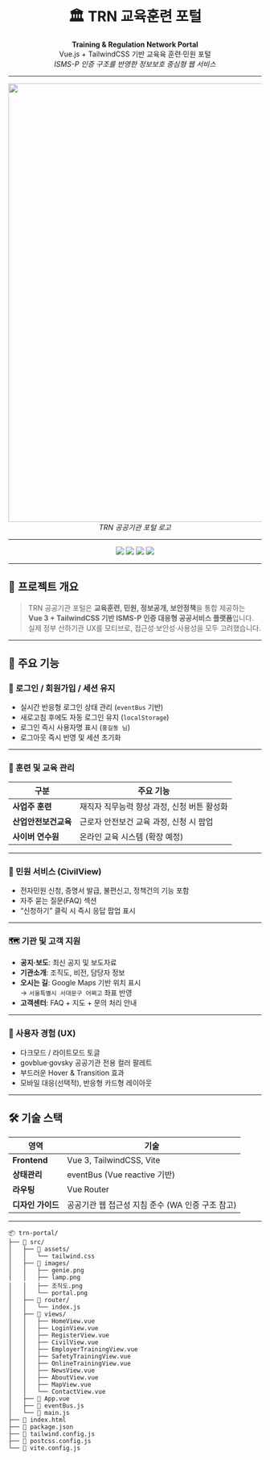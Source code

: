 <h1 align="center">🏛️ TRN 교육훈련 포털</h1>

<p align="center">
  <b>Training & Regulation Network Portal</b><br>
  Vue.js + TailwindCSS 기반 교육육 훈련·민원 포털<br>
  <i>ISMS-P 인증 구조를 반영한 정보보호 중심형 웹 서비스</i>
</p>

---

<p align="center">
  <img width="1900" height="871" alt="TRN" src="https://github.com/user-attachments/assets/e195c5ba-fe71-4f2b-9013-6e3aab209266" />
  <br>
  <em>TRN 공공기관 포털 로고</em>
</p>

---

<p align="center">
  <img src="https://img.shields.io/badge/Vue.js-42B883?style=for-the-badge&logo=vue.js&logoColor=white"/>
  <img src="https://img.shields.io/badge/TailwindCSS-06B6D4?style=for-the-badge&logo=tailwindcss&logoColor=white"/>
  <img src="https://img.shields.io/badge/Vite-646CFF?style=for-the-badge&logo=vite&logoColor=white"/>
  <img src="https://img.shields.io/badge/License-MIT-green?style=for-the-badge"/>
</p>

---

## 🌟 프로젝트 개요

> TRN 공공기관 포털은 **교육훈련, 민원, 정보공개, 보안정책**을 통합 제공하는  
> **Vue 3 + TailwindCSS 기반 ISMS-P 인증 대응형 공공서비스 플랫폼**입니다.  
> 실제 정부 산하기관 UX를 모티브로, 접근성·보안성·사용성을 모두 고려했습니다.

---

## 🚀 주요 기능

### 🔐 로그인 / 회원가입 / 세션 유지
- 실시간 반응형 로그인 상태 관리 (`eventBus` 기반)
- 새로고침 후에도 자동 로그인 유지 (`localStorage`)
- 로그인 즉시 사용자명 표시 (`홍길동 님`)
- 로그아웃 즉시 반영 및 세션 초기화

---

### 🏫 훈련 및 교육 관리
| 구분 | 주요 기능 |
|------|------------|
| **사업주 훈련** | 재직자 직무능력 향상 과정, 신청 버튼 활성화 |
| **산업안전보건교육** | 근로자 안전보건 교육 과정, 신청 시 팝업 |
| **사이버 연수원** | 온라인 교육 시스템 (확장 예정) |

---

### 🧾 민원 서비스 (CivilView)
- 전자민원 신청, 증명서 발급, 불편신고, 정책건의 기능 포함  
- 자주 묻는 질문(FAQ) 섹션  
- “신청하기” 클릭 시 즉시 응답 팝업 표시  

---

### 🗺️ 기관 및 고객 지원
- **공지·보도**: 최신 공지 및 보도자료  
- **기관소개**: 조직도, 비전, 담당자 정보  
- **오시는 길**: Google Maps 기반 위치 표시  
  → `서울특별시 서대문구 어쩌고` 좌표 반영  
- **고객센터**: FAQ + 지도 + 문의 처리 안내  

---

### 🌙 사용자 경험 (UX)
- 다크모드 / 라이트모드 토글  
- govblue·govsky 공공기관 전용 컬러 팔레트  
- 부드러운 Hover & Transition 효과  
- 모바일 대응(선택적), 반응형 카드형 레이아웃  

---

## 🛠️ 기술 스택

| 영역 | 기술 |
|------|------|
| **Frontend** | Vue 3, TailwindCSS, Vite |
| **상태관리** | eventBus (Vue reactive 기반) |
| **라우팅** | Vue Router |
| **디자인 가이드** | 공공기관 웹 접근성 지침 준수 (WA 인증 구조 참고) |

---

```프로젝트 구조
📦 trn-portal/
├── 📁 src/
│   ├── 📁 assets/
│   │   └── tailwind.css
│   ├── 📁 images/
│   │   ├── genie.png
│   │   ├── lamp.png
│   │   ├── 조직도.png
│   │   └── portal.png
│   ├── 📁 router/
│   │   └── index.js
│   ├── 📁 views/
│   │   ├── HomeView.vue
│   │   ├── LoginView.vue
│   │   ├── RegisterView.vue
│   │   ├── CivilView.vue
│   │   ├── EmployerTrainingView.vue
│   │   ├── SafetyTrainingView.vue
│   │   ├── OnlineTrainingView.vue
│   │   ├── NewsView.vue
│   │   ├── AboutView.vue
│   │   ├── MapView.vue
│   │   └── ContactView.vue
│   ├── 📜 App.vue
│   ├── 📜 eventBus.js
│   └── 📜 main.js
├── 📜 index.html
├── 📜 package.json
├── 📜 tailwind.config.js
├── 📜 postcss.config.js
└── 📜 vite.config.js

